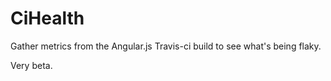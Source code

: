CiHealth
========

Gather metrics from the Angular.js Travis-ci build to see what's
being flaky.

Very beta.
